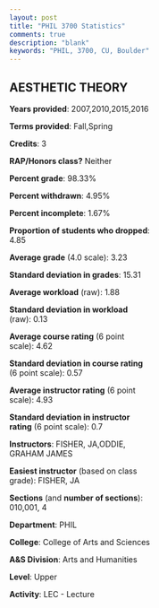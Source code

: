 ```yaml
---
layout: post
title: "PHIL 3700 Statistics"
comments: true
description: "blank"
keywords: "PHIL, 3700, CU, Boulder"
--- 
```

<head>
<script src="https://ajax.googleapis.com/ajax/libs/jquery/2.1.3/jquery.min.js"></script>
<script src="https://dl.dropboxusercontent.com/s/pc42nxpaw1ea4o9/highcharts.js?dl=0"></script>
<!-- <script src="../assets/js/highcharts.js"></script> -->
<style type="text/css">@font-face {
	font-family: "Bebas Neue";
	src: url(https://www.filehosting.org/file/details/544349/BebasNeue%20Regular.otf) format("opentype");
	}
	h1.Bebas { 
		font-family: "Bebas Neue", Verdana, Tahoma;
	}
</style>
</head>
<body>
	<div id="container" style="float: right; width: 45%; height: 88%; margin-left: 2.5%; margin-right: 2.5%;"></div>
	<script language="JavaScript">
		$(document).ready(function() {
		var chart = {type: 'column'};
		var title = {text: 'Grade Distribution'};
		var xAxis = {categories: ['A','B','C','D','F'],crosshair: true};
		var yAxis = {min: 0,title: {text: 'Percentage'}};
		var tooltip = {headerFormat: '<center><b><span style="font-size:20px">{point.key}</span></b></center>',
		               pointFormat: '<td style="padding:0"><b>{point.y:.1f}%</b></td>',
		               footerFormat: '</table>',shared: true,useHTML: true};
		var plotOptions = {column: {pointPadding: 0.0,borderWidth: 0}};  
		var credits = {enabled: false};var series= [{name: 'Percent',data: [46.39,39.18,9.28,0.0,5.15,]}];
		var json = {};
		json.chart = chart;
		json.title = title;
		json.tooltip = tooltip;
		json.xAxis = xAxis;
		json.yAxis = yAxis;  
		json.series = series;
		json.plotOptions = plotOptions;  
		json.credits = credits;
		$('#container').highcharts(json);
	});
	</script>
</body>
			   
## AESTHETIC THEORY

**Years provided**: 2007,2010,2015,2016

**Terms provided**: Fall,Spring

**Credits**: 3

**RAP/Honors class?** Neither

**Percent grade**: 98.33%

**Percent withdrawn**: 4.95%

**Percent incomplete**: 1.67%

**Proportion of students who dropped**: 4.85

**Average grade** (4.0 scale): 3.23

**Standard deviation in grades**: 15.31

**Average workload** (raw): 1.88

**Standard deviation in workload** (raw): 0.13

**Average course rating** (6 point scale): 4.62

**Standard deviation in course rating** (6 point scale): 0.57

**Average instructor rating** (6 point scale): 4.93

**Standard deviation in instructor rating** (6 point scale): 0.7

**Instructors**: FISHER, JA,ODDIE, GRAHAM JAMES

**Easiest instructor** (based on class grade): FISHER, JA

**Sections** (and **number of sections**): 010,001, 4

**Department**: PHIL

**College**: College of Arts and Sciences

**A&S Division**: Arts and Humanities

**Level**: Upper

**Activity**: LEC - Lecture